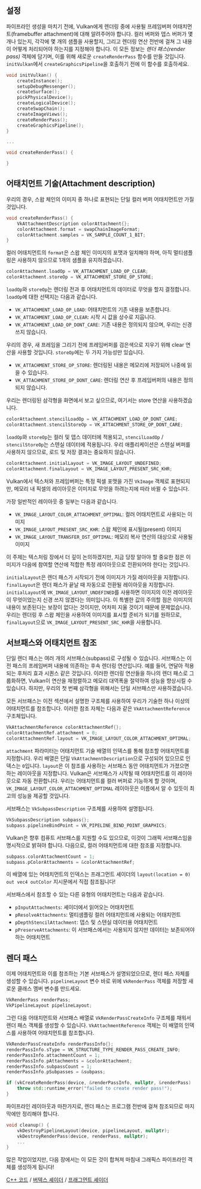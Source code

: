 ﻿## 설정

파이프라인 생성을 마치기 전에, Vulkan에게 렌더링 중에 사용될 프레임버퍼 어태치먼트(framebuffer attachment)에 대해 알려주어야 합니다. 컬러 버퍼와 뎁스 버퍼가 몇 개나 있는지, 각각에 몇 개의 샘플을 사용할지, 그리고 렌더링 연산 전반에 걸쳐 그 내용이 어떻게 처리되어야 하는지를 지정해야 합니다. 이 모든 정보는 *렌더 패스(render pass)* 객체에 담기며, 이를 위해 새로운 `createRenderPass` 함수를 만들 것입니다. `initVulkan`에서 `createGraphicsPipeline`을 호출하기 전에 이 함수를 호출하세요.

```c++
void initVulkan() {
    createInstance();
    setupDebugMessenger();
    createSurface();
    pickPhysicalDevice();
    createLogicalDevice();
    createSwapChain();
    createImageViews();
    createRenderPass();
    createGraphicsPipeline();
}

...

void createRenderPass() {

}
```

## 어태치먼트 기술(Attachment description)

우리의 경우, 스왑 체인의 이미지 중 하나로 표현되는 단일 컬러 버퍼 어태치먼트만 가질 것입니다.

```c++
void createRenderPass() {
    VkAttachmentDescription colorAttachment{};
    colorAttachment.format = swapChainImageFormat;
    colorAttachment.samples = VK_SAMPLE_COUNT_1_BIT;
}
```

컬러 어태치먼트의 `format`은 스왑 체인 이미지의 포맷과 일치해야 하며, 아직 멀티샘플링은 사용하지 않으므로 1개의 샘플을 유지하겠습니다.

```c++
colorAttachment.loadOp = VK_ATTACHMENT_LOAD_OP_CLEAR;
colorAttachment.storeOp = VK_ATTACHMENT_STORE_OP_STORE;
```

`loadOp`와 `storeOp`는 렌더링 전과 후 어태치먼트의 데이터로 무엇을 할지 결정합니다. `loadOp`에 대한 선택지는 다음과 같습니다.

*   `VK_ATTACHMENT_LOAD_OP_LOAD`: 어태치먼트의 기존 내용을 보존합니다.
*   `VK_ATTACHMENT_LOAD_OP_CLEAR`: 시작 시 값을 상수로 지웁니다.
*   `VK_ATTACHMENT_LOAD_OP_DONT_CARE`: 기존 내용은 정의되지 않으며, 우리는 신경 쓰지 않습니다.

우리의 경우, 새 프레임을 그리기 전에 프레임버퍼를 검은색으로 지우기 위해 clear 연산을 사용할 것입니다. `storeOp`에는 두 가지 가능성만 있습니다.

*   `VK_ATTACHMENT_STORE_OP_STORE`: 렌더링된 내용은 메모리에 저장되어 나중에 읽을 수 있습니다.
*   `VK_ATTACHMENT_STORE_OP_DONT_CARE`: 렌더링 연산 후 프레임버퍼의 내용은 정의되지 않습니다.

우리는 렌더링된 삼각형을 화면에서 보고 싶으므로, 여기서는 store 연산을 사용하겠습니다.

```c++
colorAttachment.stencilLoadOp = VK_ATTACHMENT_LOAD_OP_DONT_CARE;
colorAttachment.stencilStoreOp = VK_ATTACHMENT_STORE_OP_DONT_CARE;
```

`loadOp`와 `storeOp`는 컬러 및 뎁스 데이터에 적용되고, `stencilLoadOp` / `stencilStoreOp`는 스텐실 데이터에 적용됩니다. 우리 애플리케이션은 스텐실 버퍼를 사용하지 않으므로, 로드 및 저장 결과는 중요하지 않습니다.

```c++
colorAttachment.initialLayout = VK_IMAGE_LAYOUT_UNDEFINED;
colorAttachment.finalLayout = VK_IMAGE_LAYOUT_PRESENT_SRC_KHR;
```

Vulkan에서 텍스처와 프레임버퍼는 특정 픽셀 포맷을 가진 `VkImage` 객체로 표현되지만, 메모리 내 픽셀의 레이아웃은 이미지로 무엇을 하려는지에 따라 바뀔 수 있습니다.

가장 일반적인 레이아웃 중 일부는 다음과 같습니다.

*   `VK_IMAGE_LAYOUT_COLOR_ATTACHMENT_OPTIMAL`: 컬러 어태치먼트로 사용되는 이미지
*   `VK_IMAGE_LAYOUT_PRESENT_SRC_KHR`: 스왑 체인에 표시될(present) 이미지
*   `VK_IMAGE_LAYOUT_TRANSFER_DST_OPTIMAL`: 메모리 복사 연산의 대상으로 사용될 이미지

이 주제는 텍스처링 장에서 더 깊이 논의하겠지만, 지금 당장 알아야 할 중요한 점은 이미지가 다음에 참여할 연산에 적합한 특정 레이아웃으로 전환되어야 한다는 것입니다.

`initialLayout`은 렌더 패스가 시작되기 전에 이미지가 가질 레이아웃을 지정합니다. `finalLayout`은 렌더 패스가 끝날 때 자동으로 전환될 레이아웃을 지정합니다. `initialLayout`에 `VK_IMAGE_LAYOUT_UNDEFINED`를 사용하면 이미지의 이전 레이아웃이 무엇이었는지 신경 쓰지 않겠다는 의미입니다. 이 특별한 값의 주의할 점은 이미지의 내용이 보존된다는 보장이 없다는 것이지만, 어차피 지울 것이기 때문에 문제없습니다. 우리는 렌더링 후 스왑 체인을 사용하여 이미지를 표시할 준비가 되기를 원하므로, `finalLayout`으로 `VK_IMAGE_LAYOUT_PRESENT_SRC_KHR`을 사용합니다.

## 서브패스와 어태치먼트 참조

단일 렌더 패스는 여러 개의 서브패스(subpass)로 구성될 수 있습니다. 서브패스는 이전 패스의 프레임버퍼 내용에 의존하는 후속 렌더링 연산입니다. 예를 들어, 연달아 적용되는 후처리 효과 시퀀스 같은 것입니다. 이러한 렌더링 연산들을 하나의 렌더 패스로 그룹화하면, Vulkan이 연산을 재정렬하고 메모리 대역폭을 절약하여 성능을 향상시킬 수 있습니다. 하지만, 우리의 첫 번째 삼각형을 위해서는 단일 서브패스만 사용하겠습니다.

모든 서브패스는 이전 섹션에서 설명한 구조체를 사용하여 우리가 기술한 하나 이상의 어태치먼트를 참조합니다. 이러한 참조 자체는 다음과 같은 `VkAttachmentReference` 구조체입니다.

```c++
VkAttachmentReference colorAttachmentRef{};
colorAttachmentRef.attachment = 0;
colorAttachmentRef.layout = VK_IMAGE_LAYOUT_COLOR_ATTACHMENT_OPTIMAL;
```

`attachment` 파라미터는 어태치먼트 기술 배열의 인덱스를 통해 참조할 어태치먼트를 지정합니다. 우리 배열은 단일 `VkAttachmentDescription`으로 구성되어 있으므로 인덱스는 `0`입니다. `layout`은 이 참조를 사용하는 서브패스 동안 어태치먼트가 가졌으면 하는 레이아웃을 지정합니다. Vulkan은 서브패스가 시작될 때 어태치먼트를 이 레이아웃으로 자동 전환합니다. 우리는 어태치먼트를 컬러 버퍼로 기능하게 할 것이며, `VK_IMAGE_LAYOUT_COLOR_ATTACHMENT_OPTIMAL` 레이아웃은 이름에서 알 수 있듯이 최고의 성능을 제공할 것입니다.

서브패스는 `VkSubpassDescription` 구조체를 사용하여 설명됩니다.

```c++
VkSubpassDescription subpass{};
subpass.pipelineBindPoint = VK_PIPELINE_BIND_POINT_GRAPHICS;
```

Vulkan은 향후 컴퓨트 서브패스를 지원할 수도 있으므로, 이것이 그래픽 서브패스임을 명시적으로 밝혀야 합니다. 다음으로, 컬러 어태치먼트에 대한 참조를 지정합니다.

```c++
subpass.colorAttachmentCount = 1;
subpass.pColorAttachments = &colorAttachmentRef;
```

이 배열에 있는 어태치먼트의 인덱스는 프래그먼트 셰이더의 `layout(location = 0) out vec4 outColor` 지시문에서 직접 참조됩니다!

서브패스에서 참조할 수 있는 다른 유형의 어태치먼트는 다음과 같습니다.

*   `pInputAttachments`: 셰이더에서 읽어오는 어태치먼트
*   `pResolveAttachments`: 멀티샘플링 컬러 어태치먼트에 사용되는 어태치먼트
*   `pDepthStencilAttachment`: 뎁스 및 스텐실 데이터용 어태치먼트
*   `pPreserveAttachments`: 이 서브패스에서는 사용되지 않지만 데이터는 보존되어야 하는 어태치먼트

## 렌더 패스

이제 어태치먼트와 이를 참조하는 기본 서브패스가 설명되었으므로, 렌더 패스 자체를 생성할 수 있습니다. `pipelineLayout` 변수 바로 위에 `VkRenderPass` 객체를 저장할 새로운 클래스 멤버 변수를 만드세요.

```c++
VkRenderPass renderPass;
VkPipelineLayout pipelineLayout;
```

그런 다음 어태치먼트와 서브패스 배열로 `VkRenderPassCreateInfo` 구조체를 채워서 렌더 패스 객체를 생성할 수 있습니다. `VkAttachmentReference` 객체는 이 배열의 인덱스를 사용하여 어태치먼트를 참조합니다.

```c++
VkRenderPassCreateInfo renderPassInfo{};
renderPassInfo.sType = VK_STRUCTURE_TYPE_RENDER_PASS_CREATE_INFO;
renderPassInfo.attachmentCount = 1;
renderPassInfo.pAttachments = &colorAttachment;
renderPassInfo.subpassCount = 1;
renderPassInfo.pSubpasses = &subpass;

if (vkCreateRenderPass(device, &renderPassInfo, nullptr, &renderPass) != VK_SUCCESS) {
    throw std::runtime_error("failed to create render pass!");
}
```

파이프라인 레이아웃과 마찬가지로, 렌더 패스는 프로그램 전반에 걸쳐 참조되므로 마지막에만 정리해야 합니다.

```c++
void cleanup() {
    vkDestroyPipelineLayout(device, pipelineLayout, nullptr);
    vkDestroyRenderPass(device, renderPass, nullptr);
    ...
}
```

많은 작업이었지만, 다음 장에서는 이 모든 것이 합쳐져 마침내 그래픽스 파이프라인 객체를 생성하게 됩니다!

[C++ 코드](/code/11_render_passes.cpp) /
[버텍스 셰이더](/code/09_shader_base.vert) /
[프래그먼트 셰이더](/code/09_shader_base.frag)